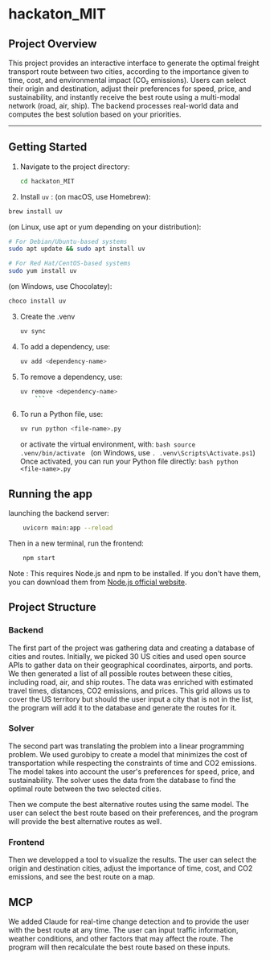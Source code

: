 # hackaton_MIT

## Project Overview

This project provides an interactive interface to generate the optimal freight transport route between two cities, according to the importance given to time, cost, and environmental impact (CO₂ emissions). Users can select their origin and destination, adjust their preferences for speed, price, and sustainability, and instantly receive the best route using a multi-modal network (road, air, ship). The backend processes real-world data and computes the best solution based on your priorities.

---

## Getting Started

1. Navigate to the project directory:
    ```bash
    cd hackaton_MIT
    ```

2. Install `uv` : 
(on macOS, use Homebrew):
```bash
brew install uv
```

(on Linux, use apt or yum depending on your distribution):
```bash
# For Debian/Ubuntu-based systems
sudo apt update && sudo apt install uv

# For Red Hat/CentOS-based systems
sudo yum install uv
```

(on Windows, use Chocolatey):
```bash
choco install uv
```

3. Create the .venv
    ```bash
    uv sync
    ```

4. To add a dependency, use:
    ```bash
    uv add <dependency-name>
    ```

5. To remove a dependency, use:
    ```bash
    uv remove <dependency-name>
        ```

6. To run a Python file, use:
    ```bash
    uv run python <file-name>.py
    ```
    or  activate the virtual environment, with:
        ```bash
        source .venv/bin/activate
        ```
    (on Windows, use `. .venv\Scripts\Activate.ps1`)                 
    Once activated, you can run your Python file directly:
        ```bash
        python <file-name>.py
        ```


## Running the app
launching the backend server:
```bash
    uvicorn main:app --reload
```
Then in a new terminal, run the frontend:
```bash
    npm start
```
Note : This requires Node.js and npm to be installed. If you don't have them, you can download them from [Node.js official website](https://nodejs.org/).


## Project Structure
### Backend
The first part of the project was gathering data and creating a database of cities and routes.
Initially, we picked 30 US cities and used open source APIs to gather data on their geographical coordinates, airports, and ports. We then generated a list of all possible routes between these cities, including road, air, and ship routes. The data was enriched with estimated travel times, distances, CO2 emissions, and prices.
This grid allows us to cover the US territory but should the user input a city that is not in the list, the program will add it to the database and generate the routes for it.


### Solver
The second part was translating the problem into a linear programming problem. We used gurobipy to create a model that minimizes the cost of transportation while respecting the constraints of time and CO2 emissions. The model takes into account the user's preferences for speed, price, and sustainability.
The solver uses the data from the database to find the optimal route between the two selected cities.

Then we compute the best alternative routes using the same model. The user can select the best route based on their preferences, and the program will provide the best alternative routes as well.

### Frontend
Then we developped a tool to visualize the results. The user can select the origin and destination cities, adjust the importance of time, cost, and CO2 emissions, and see the best route on a map. 

## MCP
We added Claude for real-time change detection and to provide the user with the best route at any time. The user can input traffic information, weather conditions, and other factors that may affect the route. The program will then recalculate the best route based on these inputs.